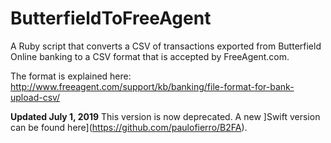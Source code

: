 # ButterfieldToFreeAgent

A Ruby script that converts a CSV of transactions exported from Butterfield Online banking to a CSV format that is accepted by FreeAgent.com.

The format is explained here: http://www.freeagent.com/support/kb/banking/file-format-for-bank-upload-csv/

**Updated July 1, 2019**
This version is now deprecated. A new ]Swift version can be found here](https://github.com/paulofierro/B2FA).
